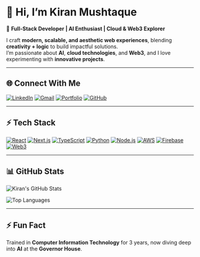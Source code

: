 # 🌸 Hi, I’m Kiran Mushtaque

🎀 **Full-Stack Developer | AI Enthusiast | Cloud & Web3 Explorer**  

I craft **modern, scalable, and aesthetic web experiences**, blending **creativity + logic** to build impactful solutions.  
I’m passionate about **AI**, **cloud technologies**, and **Web3**, and I love experimenting with **innovative projects**.

---

## 🌐 Connect With Me

[![LinkedIn](https://img.shields.io/badge/-LinkedIn-0077B5?style=flat-square&logo=linkedin&logoColor=white&link=https://www.linkedin.com/in/kiran-m-9b238b2b6/)](https://www.linkedin.com/in/kiran-m-9b238b2b6/) 
[![Gmail](https://img.shields.io/badge/-Email-D14836?style=flat-square&logo=gmail&logoColor=white&link=mailto:kiranmushtaque373@gmail.com)](mailto:kiranmushtaque373@gmail.com) 
[![Portfolio](https://img.shields.io/badge/-Portfolio-FF4081?style=flat-square&logo=vercel&logoColor=white&link=https://my-portfolio-one-rust-88.vercel.app/)](https://my-portfolio-one-rust-88.vercel.app/) 
[![GitHub](https://img.shields.io/badge/-GitHub-181717?style=flat-square&logo=github&logoColor=white&link=https://github.com/kiranMushtaque)](https://github.com/kiranMushtaque)

---

## ⚡ Tech Stack

[![React](https://img.shields.io/badge/React-61DAFB?style=for-the-badge&logo=react&logoColor=black)](https://reactjs.org/) 
[![Next.js](https://img.shields.io/badge/Next.js-000000?style=for-the-badge&logo=nextdotjs&logoColor=white)](https://nextjs.org/) 
[![TypeScript](https://img.shields.io/badge/TypeScript-3178C6?style=for-the-badge&logo=typescript&logoColor=white)](https://www.typescriptlang.org/) 
[![Python](https://img.shields.io/badge/Python-3776AB?style=for-the-badge&logo=python&logoColor=white)](https://www.python.org/) 
[![Node.js](https://img.shields.io/badge/Node.js-339933?style=for-the-badge&logo=node.js&logoColor=white)](https://nodejs.org/) 
[![AWS](https://img.shields.io/badge/AWS-232F3E?style=for-the-badge&logo=amazon-aws&logoColor=white)](https://aws.amazon.com/) 
[![Firebase](https://img.shields.io/badge/Firebase-FFCA28?style=for-the-badge&logo=firebase&logoColor=black)](https://firebase.google.com/) 
[![Web3](https://img.shields.io/badge/Web3-000000?style=for-the-badge&logo=ethereum&logoColor=white)](https://web3js.readthedocs.io/)

---

## 📊 GitHub Stats

![Kiran's GitHub Stats](https://github-readme-stats.vercel.app/api?username=kiranMushtaque&show_icons=true&theme=radical)  

![Top Languages](https://github-readme-stats.vercel.app/api/top-langs/?username=kiranMushtaque&layout=compact&theme=radical)

---

## ⚡ Fun Fact

Trained in **Computer Information Technology** for 3 years, now diving deep into **AI** at the **Governor House**.
